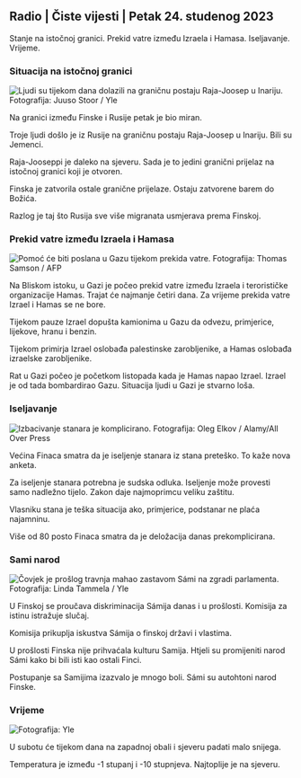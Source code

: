 ## Radio \| Čiste vijesti \| Petak 24. studenog 2023

Stanje na istočnoj granici. Prekid vatre između Izraela i Hamasa. Iseljavanje. Vrijeme.

### Situacija na istočnoj granici

![Ljudi su tijekom dana dolazili na graničnu postaju Raja-Joosep u Inariju. Fotografija: Juuso Stoor / Yle](https://images.cdn.yle.fi/image/upload/c_crop,h_3368,w_5986,x_0,y_0/ar_1.7777777777777777,c_fill,g_faces,h_675,w_1200/dpr_1.0/q_auto:eco/f_auto/fl_lossy/v1700827102/39-120618465608fd4818b7)

Na granici između Finske i Rusije petak je bio miran.

Troje ljudi došlo je iz Rusije na graničnu postaju Raja-Joosep u Inariju. Bili su Jemenci.

Raja-Jooseppi je daleko na sjeveru. Sada je to jedini granični prijelaz na istočnoj granici koji je otvoren.

Finska je zatvorila ostale granične prijelaze. Ostaju zatvorene barem do Božića.

Razlog je taj što Rusija sve više migranata usmjerava prema Finskoj.

### Prekid vatre između Izraela i Hamasa

![Pomoć će biti poslana u Gazu tijekom prekida vatre. Fotografija: Thomas Samson / AFP](https://images.cdn.yle.fi/image/upload/c_crop,h_2879,w_5119,x_0,y_533/ar_1.777777777777777,c_fill,g_faces,h_675,w_1200/dpr_1.0/q_auto:eco/f_auto/fl_lossy/v1700822253/39-120580865603d3467a7a)

Na Bliskom istoku, u Gazi je počeo prekid vatre između Izraela i terorističke organizacije Hamas. Trajat će najmanje četiri dana. Za vrijeme prekida vatre Izrael i Hamas se ne bore.

Tijekom pauze Izrael dopušta kamionima u Gazu da odvezu, primjerice, lijekove, hranu i benzin.

Tijekom primirja Izrael oslobađa palestinske zarobljenike, a Hamas oslobađa izraelske zarobljenike.

Rat u Gazi počeo je početkom listopada kada je Hamas napao Izrael. Izrael je od tada bombardirao Gazu. Situacija ljudi u Gazi je stvarno loša.

### Iseljavanje

![Izbacivanje stanara je komplicirano. Fotografija: Oleg Elkov / Alamy/All Over Press](https://images.cdn.yle.fi/image/upload/c_crop,h_3182,w_5657,x_121,y_740/ar_1.7777777777777777,c_fill,g_faces,h_675,w_1200/dpr_1.0/q_auto:eco/f_auto/fl_lossy/v1698135288/39-115380264d2449083906)

Većina Finaca smatra da je iseljenje stanara iz stana preteško. To kaže nova anketa.

Za iseljenje stanara potrebna je sudska odluka. Iseljenje može provesti samo nadležno tijelo. Zakon daje najmoprimcu veliku zaštitu.

Vlasniku stana je teška situacija ako, primjerice, podstanar ne plaća najamninu.

Više od 80 posto Finaca smatra da je deložacija danas prekomplicirana.

### Sami narod

![Čovjek je prošlog travnja mahao zastavom Sámi na zgradi parlamenta. Fotografija: Linda Tammela / Yle](https://images.cdn.yle.fi/image/upload/c_crop,h_659,w_1173,x_0,y_133/ar_1.7777777777777777,c_fill,g_faces,h_675,w_1200/dpr_1.0/q_auto:eco/f_auto/fl_lossy/v1693572536/39-10986686437da2797694)

U Finskoj se proučava diskriminacija Sámija danas i u prošlosti. Komisija za istinu istražuje slučaj.

Komisija prikuplja iskustva Sámija o finskoj državi i vlastima.

U prošlosti Finska nije prihvaćala kulturu Samija. Htjeli su promijeniti narod Sámi kako bi bili isti kao ostali Finci.

Postupanje sa Samijima izazvalo je mnogo boli. Sámi su autohtoni narod Finske.

### Vrijeme

![ Fotografija: Yle](https://images.cdn.yle.fi/image/upload/c_crop,h_1080,w_1919,x_0,y_0/ar_1.7777777777777777,c_fill,g_faces,h_675,w_1200/dpr_1.0/q_auto:eco/f_auto/fl_lossy/v1700835658/39-12063856560b12785459)

U subotu će tijekom dana na zapadnoj obali i sjeveru padati malo snijega.

Temperatura je između -1 stupanj i -10 stupnjeva. Najtoplije je na sjeveru.